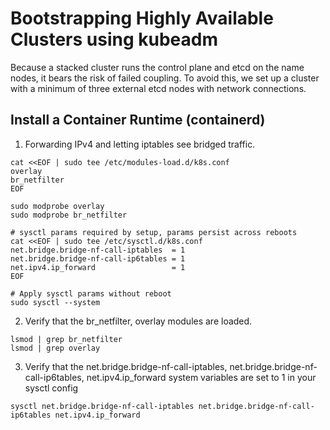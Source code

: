 # Bootstrapping Highly Available Clusters using kubeadm

Because a stacked cluster runs the control plane and etcd on the name nodes, it bears the risk of failed coupling. 
To avoid this, we set up a cluster with a minimum of three external etcd nodes with network connections.

## Install a Container Runtime (containerd)

1. Forwarding IPv4 and letting iptables see bridged traffic.

```
cat <<EOF | sudo tee /etc/modules-load.d/k8s.conf
overlay
br_netfilter
EOF

sudo modprobe overlay
sudo modprobe br_netfilter

# sysctl params required by setup, params persist across reboots
cat <<EOF | sudo tee /etc/sysctl.d/k8s.conf
net.bridge.bridge-nf-call-iptables  = 1
net.bridge.bridge-nf-call-ip6tables = 1
net.ipv4.ip_forward                 = 1
EOF

# Apply sysctl params without reboot
sudo sysctl --system
```

2. Verify that the br_netfilter, overlay modules are loaded.

```
lsmod | grep br_netfilter
lsmod | grep overlay
```

3. Verify that the net.bridge.bridge-nf-call-iptables, net.bridge.bridge-nf-call-ip6tables, 
net.ipv4.ip_forward system variables are set to 1 in your sysctl config

```
sysctl net.bridge.bridge-nf-call-iptables net.bridge.bridge-nf-call-ip6tables net.ipv4.ip_forward
```
